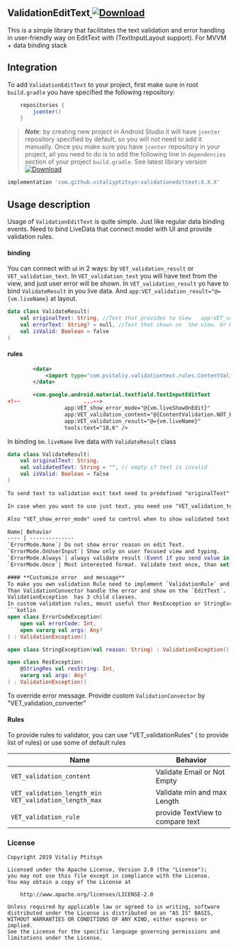 ## **ValidationEditText**[ ![Download](https://api.bintray.com/packages/vitaliyptitsyn/maven/validationedittext/images/download.svg) ](https://bintray.com/vitaliyptitsyn/maven/validationedittext/_latestVersion)
This is a simple library that facilitates the text validation and error handling in user-friendly way
on EditText with (TextInputLayout support).
 For MVVM + data binding stack

## **Integration**
To add `ValidationEditText` to your project, first make sure in root `build.gradle` you have specified the following repository:
```groovy
    repositories {
        jcenter()
    }
```
>***Note***: by creating new project in Android Studio it will have `jcenter` repository specified by default, so you will not need to add it manually.
Once you make sure you have `jcenter` repository in your project, all you need to do is to add the following line in `dependencies` section of your project `build.gradle`.
See latest library version [ ![Download](https://api.bintray.com/packages/vitaliyptitsyn/maven/validationedittext/images/download.svg) ](https://bintray.com/vitaliyptitsyn/maven/validationedittext/_latestVersion)
```groovy
implementation 'com.github.vitaliyptitsyn:validationedittext:X.X.X'
```

## **Usage description**
Usage of `ValidationEditText` is quite simple. Just like regular data binding events. Need to bind LiveData that connect model with UI and provide validation rules.
#### **binding**
You can connect with ui in 2 ways: by `VET_validation_result` or `VET_validation_text`.
In `VET_validation_text` you will have text from the view, and just user error will be shown.
In `VET_validation_result` yo have to bind `ValidateResult` in you live data. And 
`app:VET_validation_result="@={vm.liveName}` at layout. 
```kotlin
data class ValidateResult(
    val originalText: String, //Text that provides to View   app:VET_validation_result="@={vm.liveName}"
    val errorText: String? = null, //Text that shown on  the view. Or Will show if send to View not null
    val isValid: Boolean = false
)

```
#### **rules**
```xml
        <data>
            <import type="com.pvitaliy.validationtext.rules.ContentValidation" />
        </data>

        <com.google.android.material.textfield.TextInputEditText
<!--                    ...-->
                  app:VET_show_error_mode="@{vm.liveShowOnEdit}"
                  app:VET_validation_content="@{ContentValidation.NOT_EMPTY}"
                  app:VET_validation_result="@={vm.liveName}"
                  tools:text="18,6" />
```
In binding `bm.liveName` live data with `ValidateResult` class 

```kotlin
data class ValidateResult(
    val originalText: String,
    val validatedText: String = "", // empty if text is invalid 
    val isValid: Boolean = false
)

To send text to validation exit text need to predefined "originalText" in ValidateResult classes instants, in you default Vm.

In case when you want to use just text, you need use "VET_validation_text"  instead of "VET_validation_result"

Also "VET_show_error_mode" used to control when to show validated text

Name| Behavior
---- | -------------- 
`ErrorMode.None`| Do not show error reason on edit Text.
`ErrorMode.OnUserInput`| Show only on user focused view and typing.
`ErrorMode.Always`| always validate result (Event if you send value in runtime).
`ErrorMode.Once`| Most interested format. Validate text once, than set mode accordingly to `nextMode` field.

#### **Customize error  and message**
To make you own validation Rule need to implement `ValidationRule` and in validate func throw `ValidationException` when the validation failed.
Than ValidationConvector handle the error and show on the `EditText`.
ValidationException  has 3 child classes.  
In custom validation rules, moust useful thor ResException or StringException
```kotlin
open class ErrorCodeException(
    open val errorCode: Int,
    open vararg val args: Any?
) : ValidationException()

open class StringException(val reason: String) : ValidationException()

open class ResException(
    @StringRes val resString: Int,
    vararg val args: Any?
) : ValidationException()
```
 To override error message.  Provide custom `ValidationConvector` by "VET_validation_converter"
 #### **Rules**
To provide rules to validator, you  can use   "VET_validationRules"  ( to provide list of rules) or use some of default rules 

 
Name| Behavior
---- | -------------- 
`VET_validation_content`|Validate Email or Not Empty
`VET_validation_length_min VET_validation_length_max`| Validate min and max Length
`VET_validation_rule`| provide TextView to compare text



### **License**

    Copyright 2019 Vitaliy Ptitsyn
    
    Licensed under the Apache License, Version 2.0 (the "License");
    you may not use this file except in compliance with the License.
    You may obtain a copy of the License at
    
        http://www.apache.org/licenses/LICENSE-2.0
    
    Unless required by applicable law or agreed to in writing, software
    distributed under the License is distributed on an "AS IS" BASIS,
    WITHOUT WARRANTIES OR CONDITIONS OF ANY KIND, either express or implied.
    See the License for the specific language governing permissions and
    limitations under the License.

